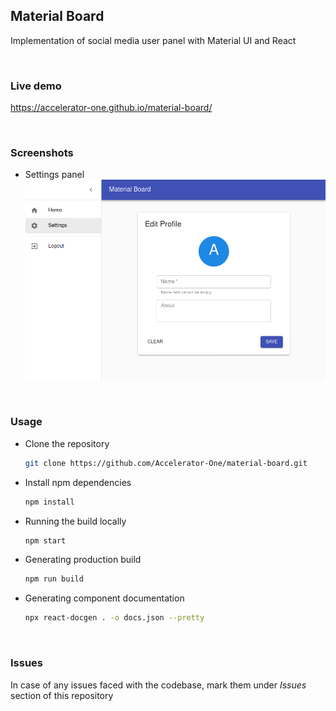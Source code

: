 ## Material Board
Implementation of social media user panel with Material UI and React

<br/>

### Live demo
https://accelerator-one.github.io/material-board/

<br/>

### Screenshots

<!-- TODO: Add more screenshots -->
- Settings panel
  !["settings"](/screenshots/a1.png)

<br/>

### Usage
- Clone the repository
  ```bash
  git clone https://github.com/Accelerator-One/material-board.git
  ```

- Install npm dependencies
  ```bash
  npm install
  ```

- Running the build locally
  ```bash
  npm start
  ```

- Generating production build
  ```bash
  npm run build
  ```

- Generating component documentation
  ```bash
  npx react-docgen . -o docs.json --pretty
  ```

<br/>

### Issues
In case of any issues faced with the codebase, mark them under *Issues* section of this repository
